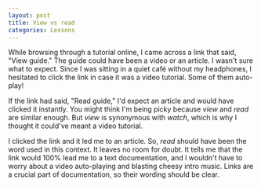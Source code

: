 ```yaml
---
layout: post
title: View vs read
categories: Lessons
---
```


While browsing through a tutorial online, I came across a link that said, "View guide." The guide could have been a video or an article. I wasn't sure what to expect. Since I was sitting in a quiet café without my headphones, I hesitated to click the link in case it was a video tutorial. Some of them auto-play!

If the link had said, "Read guide," I'd expect an article and would have clicked it instantly. You might think I'm being picky because _view_ and _read_ are similar enough. But _view_ is synonymous with _watch_, which is why I thought it could've meant a video tutorial.

I clicked the link and it led me to an article. So, _read_ should have been the word used in this context. It leaves no room for doubt. It tells me that the link would 100% lead me to a text documentation, and I wouldn't have to worry about a video auto-playing and blasting cheesy intro music. Links are a crucial part of documentation, so their wording should be clear.
